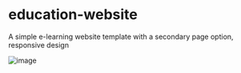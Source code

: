# education-website
A simple e-learning website template with a secondary page option, responsive design


![image](img/education.gif)
